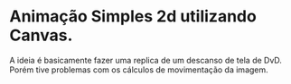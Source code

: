 # Animação Simples 2d utilizando Canvas.

A ideia é basicamente fazer uma replica de um descanso de tela de DvD. Porém tive problemas com os cálculos de movimentação da imagem.
